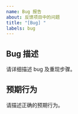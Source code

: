 ```yaml
---
name: Bug 报告
about: 反馈项目中的问题
title: "[Bug] "
labels: bug
---
```


## Bug 描述

请详细描述 bug 及重现步骤。

## 预期行为

请描述正确的预期行为。

